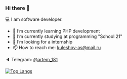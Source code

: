 ### Hi there 👋
💻 I am software developer.

- 🌱 I’m currently learning PHP development
- 🔭 I’m currently studying at programming "School 21"
- 💼 I’m looking for a internship
- 📫 How to reach me: kuleshov-as@mail.ru

🔈 Telegram: [@artem_181](https://t.me/artem_181)


[![Top Langs](https://github-readme-stats.vercel.app/api/top-langs/?username=levifeyd)](https://github.com/anuraghazra/github-readme-stats)



<!--
**levifeyd/levifeyd** is a ✨ _special_ ✨ repository because its `README.md` (this file) appears on your GitHub profile.

Here are some ideas to get you started:

- 🔭 I’m currently working on ...
- 🌱 I’m currently learning ...
- 👯 I’m looking to collaborate on ...
- 🤔 I’m looking for help with ...
- 💬 Ask me about ...
- 📫 How to reach me: ...
- 😄 Pronouns: ...
- ⚡ Fun fact: ...
-->
